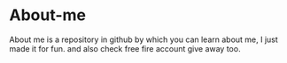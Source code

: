 # About-me
About me is a repository in github by which you can learn about me, I just made it for fun. and also check free fire account give away too.
